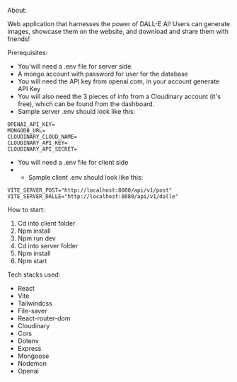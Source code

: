 About:

Web application that harnesses the power of DALL-E AI! Users can generate images, showcase them on the website, and download and share them with friends!

Prerequisites:
* You'will need a .env file for server side
* A mongo account with password for user for the database
* You will need the API key from openai.com, in your account generate API Key
* You will also need the 3 pieces of info from a Cloudinary account (it's free), which can be found from the dashboard.
* Sample server .env should look like this:
```
OPENAI_API_KEY=
MONGODB_URL=
CLOUDINARY_CLOUD_NAME=
CLOUDINARY_API_KEY=
CLOUDINARY_API_SECRET=
```
* You will need a .env file for client side
* * Sample client .env should look like this:
```
VITE_SERVER_POST="http://localhost:8080/api/v1/post"
VITE_SERVER_DALLE="http://localhost:8080/api/v1/dalle"
```


How to start:

1. Cd into client folder
2. Npm install
3. Npm run dev
4. Cd into server folder
5. Npm install
6. Npm start


Tech stacks used:

* React
* Vite
* Tailwindcss
* File-saver
* React-router-dom
* Cloudinary
* Cors
* Dotenv
* Express
* Mongoose
* Nodemon
* Openai
